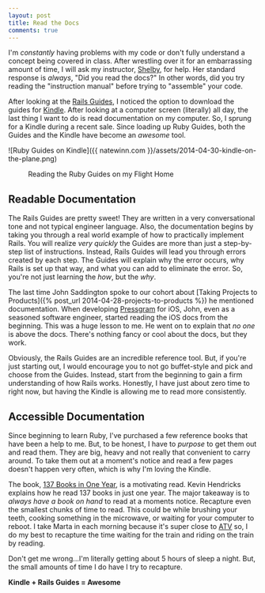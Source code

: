 ```yaml
---
layout: post
title: Read the Docs
comments: true
---
```


I'm *constantly* having problems with my code or don't fully understand a concept being covered in class. After wrestling over it for an embarrassing amount of time, I will ask my instructor, [Shelby](https://twitter.com/switzerly), for help. Her standard response is *always*, "Did you read the docs?" In other words, did you try reading the "instruction manual" before trying to "assemble" your code.  

After looking at the [Rails Guides](http://guides.rubyonrails.org/), I noticed the option to download the guides for [Kindle](http://www.amazon.com/dp/B00AWH595M/ref=fs_clw). After looking at a computer screen (literally) all day, the last thing I want to do is read documentation on my computer. So, I sprung for a Kindle during a recent sale. Since loading up Ruby Guides, both the Guides and the Kindle have become an *awesome* tool.

<img>![Ruby Guides on Kindle]({{ natewinn.com }}/assets/2014-04-30-kindle-on-the-plane.png)</img>
<figure><figcaption>Reading the Ruby Guides on my Flight Home</figcaption></figure>

## Readable Documentation
The Rails Guides are pretty sweet! They are written in a very conversational tone and not typical engineer language. Also, the documentation begins by taking you through a real world example of how to practically implement Rails. You will realize *very quickly* the Guides are more than just a step-by-step list of instructions. Instead, Rails Guides will lead you through errors created by each step. The Guides will explain why the error occurs, why Rails is set up that way, and what you can add to eliminate the error. So, you're not just learning the *how*, but the *why*.

The last time John Saddington spoke to our cohort about [Taking Projects to Products]({% post_url 2014-04-28-projects-to-products %}) he mentioned documentation. When developing [Pressgram](http://pressgr.am/) for iOS, John, even as a seasoned software engineer, started reading the iOS docs from the beginning. This was a huge lesson to me. He went on to explain that *no one* is above the docs. There's nothing fancy or cool about the docs, but they work.

Obviously, the Rails Guides are an incredible reference tool. But, if you're just starting out, I would encourage you to not go buffet-style and pick and choose from the Guides. Instead, start from the beginning to gain a firm understanding of how Rails works. Honestly, I have just about zero time to right now, but having the Kindle is allowing me to read more consistently.

## Accessible Documentation
Since beginning to learn Ruby, I've purchased a few reference books that have been a help to me. But, to be honest, I have to *purpose* to get them out and read them. They are big, heavy and not really that convenient to carry around. To take them out at a moment's notice and read a few pages doesn't happen very often, which is why I'm loving the Kindle.

The book, [137 Books in One Year](http://www.amazon.com/gp/product/B00B3HLOA4/ref=kinw_myk_ro_title), is a motivating read. Kevin Hendricks explains how he read 137 books in just one year. The major takeaway is to *always have a book on hand* to read at a moments notice. Recapture even the smallest chunks of time to read. This could be while brushing your teeth, cooking something in the microwave, or waiting for your computer to reboot. I take Marta in each morning because it's super close to [ATV](http://atlantatechvillage.com/) so, I do my best to recapture the time waiting for the train and riding on the train by reading.

Don't get me wrong...I'm literally getting about 5 hours of sleep a night. But, the small amounts of time I do have I try to recapture.

**Kindle + Rails Guides = Awesome**